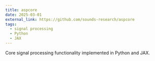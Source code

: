 ```yaml
---
title: aspcore
date: 2025-03-01
external_link: https://github.com/sounds-research/aspcore
tags:
  - signal processing
  - Python
  - JAX
---
```


Core signal processing functionality implemented in Python and JAX. 

<!--more-->
